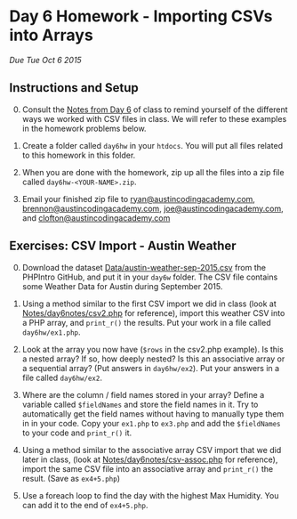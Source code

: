 Day 6 Homework - Importing CSVs into Arrays
===========================================
*Due Tue Oct 6 2015*


Instructions and Setup
----------------------

0. Consult the [Notes from Day 6](/Lessons/day6notes) of class to remind yourself of the different ways we worked with CSV files in class. We will refer to these examples in the homework problems below.

1. Create a folder called `day6hw` in your `htdocs`.  You will put all files related to this homework in this folder.

2. When you are done with the homework, zip up all the files into a zip file called `day6hw-<YOUR-NAME>.zip`.

3. Email your finished zip file to [ryan@austincodingacademy.com](mailto:ryan@austincodingacademy.com), [brennon@austincodingacademy.com](mailto:brennon@austincodingacademy.com), [joe@austincodingacademy.com](mailto:joe@austincodingacademy.com), and [clofton@austincodingacademy.com](mailto:clofton@austincodingacademy.com)



Exercises: CSV Import - Austin Weather
--------------------------------------

0. Download the dataset [Data/austin-weather-sep-2015.csv](https://raw.githubusercontent.com/AustinCodingAcademy/PHPIntro/master/Data/austin-weather-sep-2015.csv) from the PHPIntro GitHub, and put it in your `day6w` folder.  The CSV file contains some Weather Data for Austin during September 2015.

1. Using a method similar to the first CSV import we did in class (look at [Notes/day6notes/csv2.php](/Notes/day6notes/csv2.php) for reference), import this weather CSV into a PHP array, and `print_r()` the results.  Put your work in a file called `day6hw/ex1.php`.

2. Look at the array you now have (`$rows` in the csv2.php example).  Is this a nested array?  If so, how deeply nested?  Is this an associative array or a sequential array?  (Put answers in `day6hw/ex2`). Put your answers in a file called `day6hw/ex2`.

3. Where are the column / field names stored in your array?  Define a variable called `$fieldNames` and store the field names in it.  Try to automatically get the field names without having to manually type them in in your code.  Copy your `ex1.php` to `ex3.php` and add the `$fieldNames` to your code and `print_r()` it.

4. Using a method similar to the associative array CSV import that we did later in class, (look at [Notes/day6notes/csv-assoc.php](/Notes/day6notes/csv-assoc.php) for reference), import the same CSV file into an associative array and `print_r()` the result.  (Save as `ex4+5.php`)

5. Use a foreach loop to find the day with the highest Max Humidity.  You can add it to the end of `ex4+5.php`.

